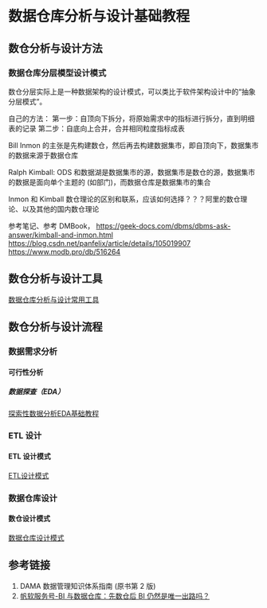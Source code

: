 # 数据仓库分析与设计基础教程


## 数仓分析与设计方法


### 数据仓库分层模型设计模式

数仓分层实际上是一种数据架构的设计模式，可以类比于软件架构设计中的“抽象分层模式”。

自己的方法：
第一步：自顶向下拆分，将原始需求中的指标进行拆分，直到明细表的记录
第二步：自底向上合并，合并相同粒度指标成表


Bill Inmon 的主张是先构建数仓，然后再去构建数据集市，即自顶向下，数据集市的数据来源于数据仓库


Ralph Kimball: ODS 和数据湖是数据集市的源，数据集市是数仓的源，数据集市的数据是面向单个主题的 (如部门)，而数据仓库是数据集市的集合

Inmon 和 Kimball 数仓理论的区别和联系，应该如何选择？？？阿里的数仓理论、以及其他的国内数仓理论

参考笔记、参考 DMBook，
https://geek-docs.com/dbms/dbms-ask-answer/kimball-and-inmon.html
https://blog.csdn.net/panfelix/article/details/105019907
https://www.modb.pro/db/516264

## 数仓分析与设计工具

[数据仓库分析与设计常用工具](work/methodology/Data-Engineering/Data-Development/Data-Warehouse/Analysis-and-Design/数据仓库分析与设计常用工具.md)


## 数仓分析与设计流程


### 数据需求分析


#### 可行性分析


##### 数据探查（EDA）

[探索性数据分析EDA基础教程](work/methodology/Data-Engineering/Data-Analysis/探索性数据分析EDA基础教程.md)


### ETL 设计

#### ETL 设计模式
[ETL设计模式](work/methodology/Data-Engineering/Data-Development/ETL/ETL设计模式.md)


### 数据仓库设计

#### 数仓设计模式
[数据仓库设计模式](work/methodology/Data-Engineering/Data-Development/Data-Warehouse/Analysis-and-Design/数据仓库设计模式.md)


## 参考链接
1. DAMA 数据管理知识体系指南 (原书第 2 版)
2. [帆软服务号-BI 与数据仓库：先数仓后 BI 仍然是唯一出路吗？](https://mp.weixin.qq.com/s/fagV9xSJT6V_6MuUDoim5g)

